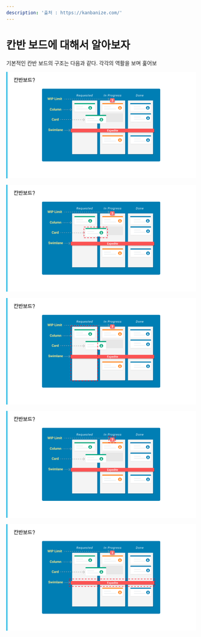 ```yaml
---
description: '출처 : https://kanbanize.com/'
---
```


# 칸반 보드에 대해서 알아보자

기본적인 칸반 보드의 구조는 다음과 같다. 각각의 역활을 보며 훑어보

![](../.gitbook/assets/image%20%2828%29.png)



 

![](../.gitbook/assets/image%20%2859%29.png)

![](../.gitbook/assets/image%20%2833%29.png)

![](../.gitbook/assets/image%20%2865%29.png)

![](../.gitbook/assets/image%20%2839%29.png)

